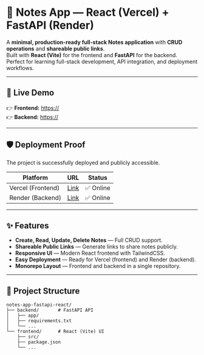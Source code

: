 # 📝 Notes App — React (Vercel) + FastAPI (Render)

A **minimal, production-ready full-stack Notes application** with **CRUD operations** and **shareable public links**.  
Built with **React (Vite)** for the frontend and **FastAPI** for the backend.  
Perfect for learning full-stack development, API integration, and deployment workflows.

---

## 🚀 Live Demo

👉 **Frontend:** [https://<your-frontend-url>](https://<your-frontend-url>)  
👉 **Backend:** [https://<your-backend-url>](https://<your-backend-url>)

---

## 🛡️ Deployment Proof

The project is successfully deployed and publicly accessible.

| Platform | URL | Status |
|----------|-----|--------|
| Vercel (Frontend) | [Link](https://<your-frontend-url>) | ✅ Online |
| Render (Backend) | [Link](https://<your-backend-url>) | ✅ Online |

---

## ✨ Features

- **Create, Read, Update, Delete Notes** — Full CRUD support.  
- **Shareable Public Links** — Generate links to share notes publicly.  
- **Responsive UI** — Modern React frontend with TailwindCSS.  
- **Easy Deployment** — Ready for Vercel (frontend) and Render (backend).  
- **Monorepo Layout** — Frontend and backend in a single repository.  

---

## 📁 Project Structure

```plaintext
notes-app-fastapi-react/
├── backend/       # FastAPI API
│   ├── app/
│   ├── requirements.txt
│   └── ...
└── frontend/      # React (Vite) UI
    ├── src/
    ├── package.json
    └── ...
